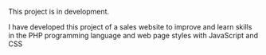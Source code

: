 This project is in development.

I have developed this project of a sales website to improve and learn skills in the PHP programming language and web page styles with JavaScript and CSS